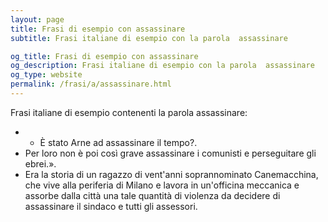 ```yaml
---
layout: page
title: Frasi di esempio con assassinare 
subtitle: Frasi italiane di esempio con la parola  assassinare

og_title: Frasi di esempio con assassinare 
og_description: Frasi italiane di esempio con la parola  assassinare
og_type: website
permalink: /frasi/a/assassinare.html
---
```


Frasi italiane di esempio contenenti la parola assassinare:


- - È stato Arne ad assassinare il tempo?.
- Per loro non è poi così grave assassinare i comunisti e perseguitare gli ebrei.».
- Era la storia di un ragazzo di vent'anni soprannominato Canemacchina, che vive alla periferia di Milano e lavora in un'officina meccanica e assorbe dalla città una tale quantità di violenza da decidere di assassinare il sindaco e tutti gli assessori.

